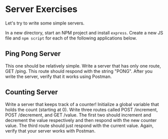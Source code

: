 # Server Exercises
Let's try to write some simple servers. 

In a new directory, start an NPM project and install `express`. Create a new JS file and `npm script` for each of the following applications below.

## Ping Pong Server

This one should be relatively simple. Write a server that has only one route, GET /ping. This route should respond with the string "PONG". After you write the server, verify that it works using Postman.

## Counting Server

Write a server that keeps track of a counter! Initialize a global variable that holds the count (starting at 0). Write three routes called POST /increment, POST /decrement, and GET /value. The first two should increment and decrement the value respectively and then respond with the new counter value. The third route should just respond with the current value. Again, verify that your server works with Postman.